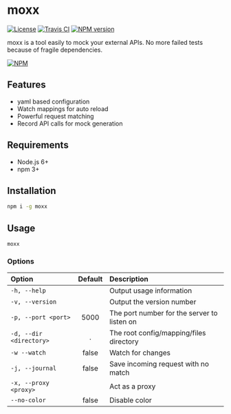 # moxx

[![License][license-image]][license-url]
[![Travis CI][travis-image]][travis-url]
[![NPM version][npm-image]][npm-url]

moxx is a tool easily to mock your external APIs.
No more failed tests because of fragile dependencies.

[![NPM](https://nodei.co/npm/moxx.png?downloads=false&downloadRank=false)](https://nodei.co/npm/moxx/)

## Features

- yaml based configuration
- Watch mappings for auto reload
- Powerful request matching
- Record API calls for mock generation

## Requirements

- Node.js 6+
- npm 3+

## Installation

```sh
npm i -g moxx
 ```

## Usage

```
moxx
```

### Options

| Option                  | Default | Description |
|:----------------------- |:-------:|:----------- |
| `-h, --help`            |         | Output usage information
| `-v, --version`         |         | Output the version number
| `-p, --port <port>`     | 5000    | The port number for the server to listen on
| `-d, --dir <directory>` | .       | The root config/mapping/files directory
| `-w --watch`            | false   | Watch for changes
| `-j, --journal`         | false   | Save incoming request with no match
| `-x, --proxy <proxy>`   |         | Act as a proxy
| `--no-color`            | false   | Disable color

[license-image]: https://img.shields.io/github/license/plouc/moxx.svg?style=flat-square
[license-url]: https://github.com/plouc/moxx/blob/master/LICENSE.md
[npm-image]: https://img.shields.io/npm/v/moxx.svg?style=flat-square
[npm-url]: https://www.npmjs.com/package/moxx
[travis-image]: https://img.shields.io/travis/plouc/moxx.svg?style=flat-square
[travis-url]: https://travis-ci.org/plouc/moxx

